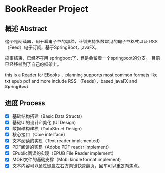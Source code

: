 # BookReader Project

## 概述 Abstract

这个是阅读器，用于看电子书的那种，计划支持多数常见的电子书格式以及
RSS（Feed）电子订阅，基于SpringBoot，javaFX。

搞事结束，已经不在用 springboot了，但是会留着一个springboot的分支。
目前已经移植到了自己的框架上。

this is a Reader for EBooks ，planning supports most common formats like txt epub pdf and more
include RSS （Feeds），based javaFX and SpringBoot

## 进度 Process

 - [x] 基础结构搭建（Basic Data Structs)
 - [x] 基础UI的设计和美化 (UI Design)
 - [x] 数据结构建模（DataStruct Design）
 - [x] 核心接口（Core interface）
 - [x] 文本阅读的实现（Text reader implemented）
 - [x] PDF阅读的实现（Adobe PDF reader implement）
 - [x] EPublic阅读的实现（EPUB File Reader implement）
 - [x] MOBI文件的基础支撑（Mobi kindle format implement)
 - [x] 文本内容可以通过键盘左右方向键快速翻页，回车可以重定向焦点。